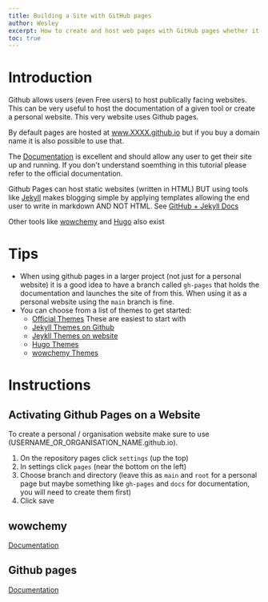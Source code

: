 ```yaml
---
title: Building a Site with GitHub pages
author: Wesley
excerpt: How to create and host web pages with GitHub pages whether it be a personal site or Documentation 
toc: true
---
```


# Introduction

Github allows users (even Free users) to host publically facing websites. This can be very useful to host the documentation of a given tool or create a personal website. This very website uses Github pages.

By default pages are hosted at www.XXXX.github.io but if you buy a domain name it is also possible to use that.

The [Documentation](https://pages.github.com) is excellent and should allow any user to get their site up and running. If you don't understand soemthing in this tutorial please refer to the official documentation.

Github Pages can host static websites (written in HTML) BUT using tools like [Jekyll](https://jekyllrb.com) makes blogging simple by applying templates allowing the end user to write in markdown AND NOT HTML. See [GitHub + Jekyll Docs](https://docs.github.com/en/pages/setting-up-a-github-pages-site-with-jekyll) 

Other tools like [wowchemy](https://wowchemy.com) and [Hugo](https://gohugo.io) also exist

# Tips

- When using github pages in a larger project (not just for a personal website) it is a good idea to have a branch called `gh-pages` that holds the documentation and launches the site of from this. When using it as a personal website using the `main` branch is fine.
- You can choose from a list of themes to get started:
    - [Official Themes](https://pages.github.com/themes/) These are easiest to start with
    - [Jekyll Themes on Github](https://github.com/topics/jekyll-theme)
    - [Jeykll Themes on website](https://jekyllrb.com/resources/)
    - [Hugo Themes](https://themes.gohugo.io)
    - [wowchemy Themes](https://wowchemy.com/templates/)

# Instructions

## Activating Github Pages on a Website

To create a personal / organisation website make sure to use (USERNAME_OR_ORGANISATION_NAME.github.io).

1. On the repository pages click `settings` (up the top)
1. In settings click `pages` (near the bottom on the left)
1. Choose branch and directory (leave this as `main` and `root` for a personal page but maybe something like `gh-pages` and `docs` for documentation, you will need to create them first)
1. Click save

## wowchemy

[Documentation](https://wowchemy.com/docs/getting-started/install/)

## Github pages

[Documentation](https://pages.github.com)